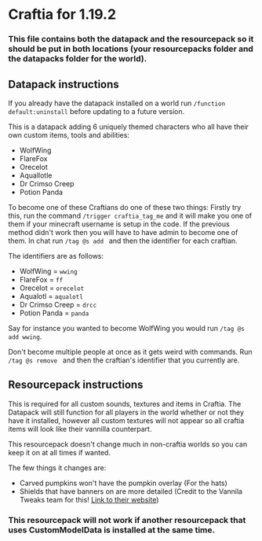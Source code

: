 # Craftia for 1.19.2

### **This file contains both the datapack and the resourcepack so it should be put in both locations (your resourcepacks folder and the datapacks folder for the world).**

## **Datapack instructions**

If you already have the datapack installed on a world run `/function default:uninstall` before updating to a future version.

This is a datapack adding 6 uniquely themed characters who all have their own custom items, tools and abilities:
- WolfWing
- FlareFox
- Orecelot
- Aquallotle
- Dr Crimso Creep
- Potion Panda


To become one of these Craftians do one of these two things:
Firstly try this, run the command `/trigger craftia_tag_me` and it will make you one of them if your minecraft username is setup in the code.
If the previous method didn't work then you will have to have admin to become one of them. In chat run `/tag @s add ` and then the identifier for each craftian.

The identifiers are as follows:
- WolfWing = `wwing`
- FlareFox = `ff`
- Orecelot = `orecelot`
- Aqualotl = `aqualotl`
- Dr Crimso Creep = `drcc`
- Potion Panda = `panda`

Say for instance you wanted to become WolfWing you would run `/tag @s add wwing`.

Don't become multiple people at once as it gets weird with commands. Run `/tag @s remove ` and then the craftian's identifier that you currently are.

## **Resourcepack instructions**

This is required for all custom sounds, textures and items in Craftia.
The Datapack will still function for all players in the world whether or not they have it installed, however all custom textures will not appear so all craftia items will look like their vannilla counterpart.

This resourcepack doesn't change much in non-craftia worlds so you can keep it on at all times if wanted.

The few things it changes are:
- Carved pumpkins won't have the pumpkin overlay (For the hats)
- Shields that have banners on are more detailed (Credit to the Vannila Tweaks team for this! [Link to their website](https://vanillatweaks.net/picker/resource-packs/))

### **This resourcepack will not work if another resourcepack that uses CustomModelData is installed at the same time.** 
